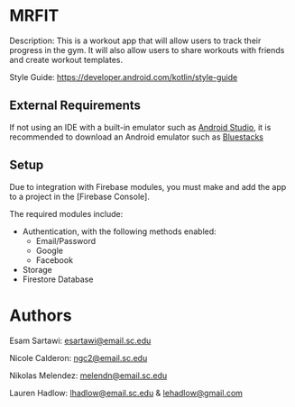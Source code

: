 # MRFIT

Description: This is a workout app that will allow users to track their progress in the gym. It will also allow users to share workouts with friends and create workout templates.

Style Guide: https://developer.android.com/kotlin/style-guide

## External Requirements

If not using an IDE with a built-in emulator such as [Android Studio](https://developer.android.com/studio), it is recommended to download an Android emulator such as [Bluestacks](https://www.bluestacks.com/)

## Setup

Due to integration with Firebase modules, you must make and add the app to a project in the [Firebase Console].

The required modules include:
* Authentication, with the following methods enabled:
  * Email/Password
  * Google
  * Facebook
* Storage
* Firestore Database

# Authors

Esam Sartawi: esartawi@email.sc.edu

Nicole Calderon: ngc2@email.sc.edu

Nikolas Melendez: melendn@email.sc.edu

Lauren Hadlow: lhadlow@email.sc.edu & lehadlow@gmail.com
